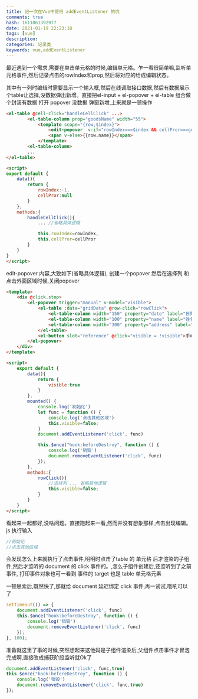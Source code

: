 ```yaml
---
title: 记一次在Vue中使用 addEventListener 的坑
comments: true
hash: 1611061392977
date: 2021-01-19 22:23:18
tags: [vue]
description:
categories: 记录类
keywords: vue,addEventListener
---
```


最近遇到一个需求,需要在单击单元格的时候,编辑单元格。乍一看很简单嘛,监听单元格事件,然后记录点击的rowIndex和prop,然后将对应的给成编辑状态。
<!--more-->
其中有一列时编辑时需要显示一个输入框,然后在线调取接口数据,然后有数据展示个table让选择,没数据弹出新增。直接把el-input + el-popover + el-table 组合做个封装有数据 打开 popover 没数据 弹窗新增,上来就是一顿操作

``` html
<el-table @cell-click="handleCellClick" ...>
        <el-table-column prop="goodsName" width="55">
            <template scope="{row,$index}">
                <edit-popover  v-if="rowIndex===$index && cellPror===goodsName"></edit-popover>
                <span v-else>{{row.name}}</span>
            </template>
        <el-table-column>
        ...
</el-table>

<script>
export default {
    data(){
        return {
            rowIndex:-1,
            cellPror:null
        }
    },
    methods:{
        handleCellClick(){
            ... //省略具体逻辑

            this.rowIndex=rowIndex,
            this.cellPror=cellPror
        }
    }
}
</script>
```
edit-popover 内容,大致如下(省略具体逻辑), 创建一个popover 然后在选择列 和 点击外面区域时候,关闭popover
```html
<template>
    <div @click.stop>
        <el-popover trigger="manual" v-model="visible">
            <el-table :data="gridData" @row-click="rowClick">
                <el-table-column width="150" property="date" label="日期"></el-table-column>
                <el-table-column width="100" property="name" label="姓名"></el-table-column>
                <el-table-column width="300" property="address" label="地址"></el-table-column>
            </el-table>
            <el-button slot="reference" @click="visible = !visible">手动激活</el-button>
        </el-popover>
    </div>
</template>

<script>
    export default {
        data(){
            return {
                visible:true
            }
        },
        mounted() {
            console.log('初始化')
            let func = function () {
                console.log('点击其他区域')
                this.visible=false;
            }
            document.addEventListener('click', func)

            this.$once("hook:beforeDestroy", function () {
                console.log('销毁')
                document.removeEventListener('click', func)
            });
        },
        methods:{
            rowClick(){
                //选择列 ... 省略其他逻辑
                this.visible=false;
            }
        }
    }
</script>

```
看起来一起都好,没啥问题。直接跑起来一看,然而并没有想象那样,点击出现编辑。
js 执行输入
``` js
//初始化
//点击其他区域
```
会发现怎么上来就执行了点击事件,明明时点击了table 的 单元格 后才渲染的子组件,然后才监听的 document 的 click 事件的。,怎么子组件创建后,还监听到了之前事件, 打印事件对象也可一看到 事件的 target 也是 table 单元格元素

一顿思索后,既然快了,那就给 document 延迟绑定 click 事件,再一试试,哦吼可以了
``` js
setTimeout(() => {
    document.addEventListener('click', func)
    this.$once("hook:beforeDestroy", function () {
        console.log('销毁')
        document.removeEventListener('click', func)
    });     
}, 100);
```

准备就这里了事的时候,突然想起来这他妈是子组件渲染后,父组件点击事件才冒泡完成啊,直接改成捕获阶段监听就Ok了
``` js
document.addEventListener('click', func,true)
this.$once("hook:beforeDestroy", function () {
    console.log('销毁')
    document.removeEventListener('click', func,true)
});
```
